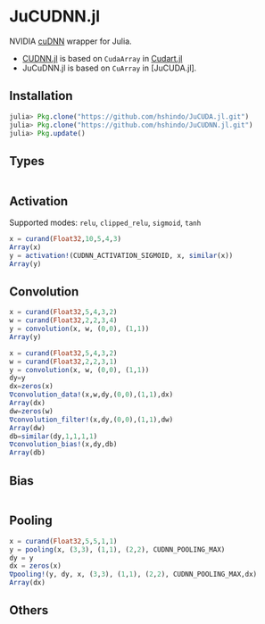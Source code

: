 # JuCUDNN.jl
NVIDIA [cuDNN](https://github.com/hshindo/Merlin.jl) wrapper for Julia.

* [CUDNN.jl](https://github.com/JuliaGPU/CUDNN.jl) is based on `CudaArray` in [Cudart.jl](https://github.com/JuliaGPU/CUDArt.jl)
* JuCuDNN.jl is based on `CuArray` in [JuCUDA.jl].

## Installation
```julia
julia> Pkg.clone("https://github.com/hshindo/JuCUDA.jl.git")
julia> Pkg.clone("https://github.com/hshindo/JuCUDNN.jl.git")
julia> Pkg.update()
```

## Types
```julia
```

## Activation
Supported modes: `relu`, `clipped_relu`, `sigmoid`, `tanh`
```julia
x = curand(Float32,10,5,4,3)
Array(x)
y = activation!(CUDNN_ACTIVATION_SIGMOID, x, similar(x))
Array(y)
```

## Convolution
```julia
x = curand(Float32,5,4,3,2)
w = curand(Float32,2,2,3,4)
y = convolution(x, w, (0,0), (1,1))
Array(y)

x = curand(Float32,5,4,3,2)
w = curand(Float32,2,2,3,1)
y = convolution(x, w, (0,0), (1,1))
dy=y
dx=zeros(x)
∇convolution_data!(x,w,dy,(0,0),(1,1),dx)
Array(dx)
dw=zeros(w)
∇convolution_filter!(x,dy,(0,0),(1,1),dw)
Array(dw)
db=similar(dy,1,1,1,1)
∇convolution_bias!(x,dy,db)
Array(db)
```

## Bias
```julia
```

## Pooling
```julia
x = curand(Float32,5,5,1,1)
y = pooling(x, (3,3), (1,1), (2,2), CUDNN_POOLING_MAX)
dy = y
dx = zeros(x)
∇pooling!(y, dy, x, (3,3), (1,1), (2,2), CUDNN_POOLING_MAX,dx)
Array(dx)
```

## Others
```julia
```
